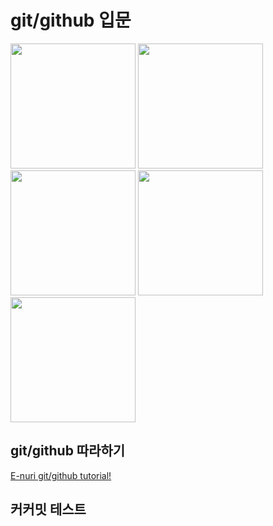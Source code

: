 # git/github 입문

<img src="https://octodex.github.com/images/daftpunktocat-guy.gif" height="200">
<img src="https://octodex.github.com/images/daftpunktocat-guy.gif" height="200">
<img src="https://octodex.github.com/images/daftpunktocat-guy.gif" height="200">
<img src="https://octodex.github.com/images/daftpunktocat-guy.gif" height="200">
<img src="https://octodex.github.com/images/daftpunktocat-guy.gif" height="200">

## git/github 따라하기
[E-nuri git/github tutorial!](https://github.com/E-nuri/git_beginner)

## 커커밋 테스트
